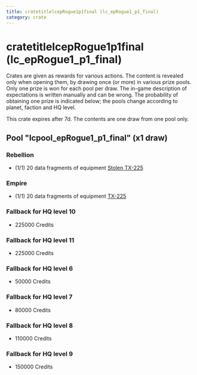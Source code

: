 ```yaml
---
title: cratetitlelcepRogue1p1final (lc_epRogue1_p1_final)
category: crate
---
```


# cratetitlelcepRogue1p1final (lc_epRogue1_p1_final)

Crates are given as rewards for various actions. The content is revealed only when opening them, by drawing once (or more) in various prize pools. Only one prize is won for each pool per draw. The in-game description of expectations is written manually and can be wrong. The probability of obtaining one prize is indicated below; the pools change according to planet, faction and HQ level.

This crate expires after 7d. The contents are one draw from one pool only.

## Pool "lcpool_epRogue1_p1_final" (x1 draw)

### Rebellion

  * (1/1) 20 data fragments of equipment [Stolen TX-225](eqpRebelHovertank)

### Empire

  * (1/1) 20 data fragments of equipment [TX-225](eqpEmpireHovertank)

### Fallback for HQ level 10

  * 225000 Credits

### Fallback for HQ level 11

  * 225000 Credits

### Fallback for HQ level 6

  * 50000 Credits

### Fallback for HQ level 7

  * 80000 Credits

### Fallback for HQ level 8

  * 110000 Credits

### Fallback for HQ level 9

  * 150000 Credits